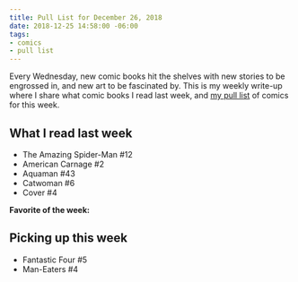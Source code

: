 ```yaml
---
title: Pull List for December 26, 2018
date: 2018-12-25 14:58:00 -06:00
tags:
- comics
- pull list
---
```


Every Wednesday, new comic books hit the shelves with new stories to be engrossed in, and new art to be fascinated by. This is my weekly write-up where I share what comic books I read last week, and [my pull list](/topics/#pull-list) of comics for this week.

## What I read last week

- The Amazing Spider-Man #12
- American Carnage #2
- Aquaman #43
- Catwoman #6
- Cover #4

**Favorite of the week:**

## Picking up this week

- Fantastic Four #5
- Man-Eaters #4